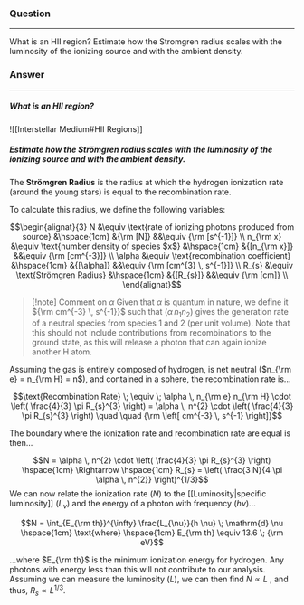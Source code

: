 ### Question
---
What is an HII region? Estimate how the Stromgren radius scales with the luminosity of the ionizing source and with the ambient density.

### Answer
---
##### What is an HII region?

![[Interstellar Medium#HII Regions]]

##### Estimate how the Strömgren radius scales with the luminosity of the ionizing source and with the ambient density.

The **Strömgren Radius** is the radius at which the hydrogen ionization rate (around the young stars) is equal to the recombination rate. 

To calculate this radius, we define the following variables:

$$\begin{alignat}{3}
	N &\equiv \text{rate of ionizing photons produced from source} &\hspace{1cm} &{\rm [N]} &&\equiv {\rm [s^{-1}]} \\
	n_{\rm x} &\equiv \text{number density of species $x$} &\hspace{1cm} &{[n_{\rm x}]} &&\equiv {\rm [cm^{-3}]} \\
	\alpha &\equiv \text{recombination coefficient} &\hspace{1cm} &{[\alpha]} &&\equiv {\rm [cm^{3} \, s^{-1}]} \\
	R_{s} &\equiv \text{Strömgren Radius} &\hspace{1cm} &{[R_{s}]} &&\equiv {\rm [cm]} \\
\end{alignat}$$

> [!note] Comment on $\alpha$
> Given that $\alpha$ is quantum in nature, we define it ${\rm cm^{-3} \, s^{-1}}$ such that $(\alpha \, n_{1} n_{2})$ gives the generation rate of a neutral species from species 1 and 2 (per unit volume). Note that this should not include contributions from recombinations to the ground state, as this will release a photon that can again ionize another H atom.

Assuming the gas is entirely composed of hydrogen, is net neutral ($n_{\rm e} = n_{\rm H} = n$), and contained in a sphere, the recombination rate is...

$$\text{Recombination Rate} \; \equiv \; \alpha \, n_{\rm e} n_{\rm H} \cdot \left( \frac{4}{3} \pi R_{s}^{3} \right) = \alpha \, n^{2} \cdot \left( \frac{4}{3} \pi R_{s}^{3} \right) \quad \quad {\rm \left[ cm^{-3} \, s^{-1} \right]}$$

The boundary where the ionization rate and recombination rate are equal is then...

$$N = \alpha \, n^{2} \cdot \left( \frac{4}{3} \pi R_{s}^{3} \right) \hspace{1cm} \Rightarrow \hspace{1cm} R_{s} = \left( \frac{3 N}{4 \pi \alpha \, n^{2}} \right)^{1/3}$$
We can now relate the ionization rate ($N$) to the [[Luminosity|specific luminosity]] ($L_{\nu}$) and the energy of a photon with frequency ($h \nu$)...

$$N = \int_{E_{\rm th}}^{\infty} \frac{L_{\nu}}{h \nu} \; \mathrm{d} \nu \hspace{1cm} \text{where} \hspace{1cm} E_{\rm th} \equiv 13.6 \; {\rm eV}$$

...where $E_{\rm th}$ is the minimum ionization energy for hydrogen. Any photons with energy less than this will not contribute to our analysis. Assuming we can measure the luminosity ($L$), we can then find $N \propto L$ , and thus, $R_{s} \propto L^{1/3}$.
